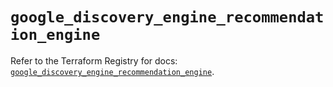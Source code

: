 # `google_discovery_engine_recommendation_engine`

Refer to the Terraform Registry for docs: [`google_discovery_engine_recommendation_engine`](https://registry.terraform.io/providers/hashicorp/google/6.48.0/docs/resources/discovery_engine_recommendation_engine).
